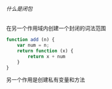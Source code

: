 ###### 什么是闭包

在另一个作用域内创建一个封闭的词法范围
```javascript
function add (n) {
    var num = n;
    return function (x) {
        return x + num
    }
}
```

另一个作用是创建私有变量和方法